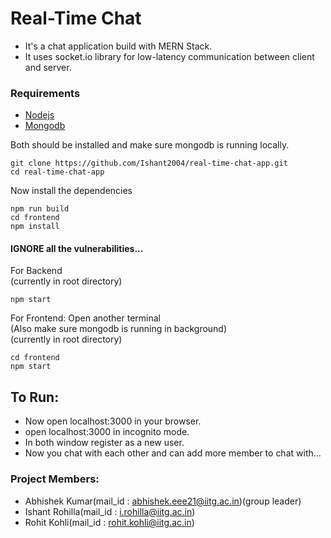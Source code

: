 # Real-Time Chat
- It's a chat application build with MERN Stack.
- It uses socket.io library for low-latency communication between client and server.
  
### Requirements
- [Nodejs](https://nodejs.org/en/download)
- [Mongodb](https://www.mongodb.com/docs/manual/administration/install-community/)

Both should be installed and make sure mongodb is running locally.

```shell
git clone https://github.com/Ishant2004/real-time-chat-app.git
cd real-time-chat-app
```

Now install the dependencies
```shell
npm run build
cd frontend
npm install
```
#### IGNORE all the vulnerabilities...

For Backend<br>
(currently in root directory)
```shell
npm start
```
For Frontend: Open another terminal<br>
(Also make sure mongodb is running in background)<br>
(currently in root directory)
```shell
cd frontend
npm start
```

## To Run:
- Now open localhost:3000 in your browser.
- open localhost:3000 in incognito mode.
- In both window register as a new user.
- Now you chat with each other and can add more member to chat with...

### Project Members:
- Abhishek Kumar(mail_id : abhishek.eee21@iitg.ac.in)(group leader)
- Ishant Rohilla(mail_id : i.rohilla@iitg.ac.in)
- Rohit Kohli(mail_id : rohit.kohli@iitg.ac.in)
